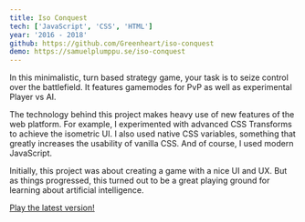 ```yaml
---
title: Iso Conquest
tech: ['JavaScript', 'CSS', 'HTML']
year: '2016 - 2018'
github: https://github.com/Greenheart/iso-conquest
demo: https://samuelplumppu.se/iso-conquest
---
```


In this minimalistic, turn based strategy game, your task is to seize control over the battlefield. It features gamemodes for PvP as well as experimental Player vs AI.

The technology behind this project makes heavy use of new features of the web platform. For example, I experimented with advanced CSS Transforms to achieve the isometric UI. I also used native CSS variables, something that greatly increases the usability of vanilla CSS. And of course, I used modern JavaScript.

Initially, this project was about creating a game with a nice UI and UX. But as things progressed, this turned out to be a great playing ground for learning about artificial intelligence.

[Play the latest version!](https://samuelplumppu.se/iso-conquest)
